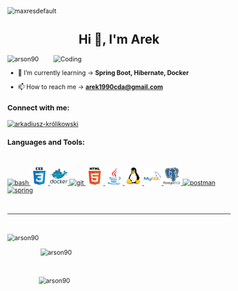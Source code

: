 ![maxresdefault](https://user-images.githubusercontent.com/37801354/149208392-df9ecd32-d40c-4572-943b-0e5e0f6e2128.jpg)

<h1 align="center">Hi 👋, I'm Arek</h1>
<img align="right" alt="Coding" width="400" src="https://external-content.duckduckgo.com/iu/?u=https%3A%2F%2Fardas-it.com%2Fuploads%2Fimages%2Fblogs%2Fgiph.gif&f=1&nofb=1" >

<p align="left"> <img src="https://komarev.com/ghpvc/?username=arson90&label=Profile%20views&color=0e75b6&style=flat" alt="arson90" /> </p>

- 🌱 I’m currently learning → **Spring Boot, Hibernate, Docker**

- 📫 How to reach me → **arek1990cda@gmail.com**

<h3 align="left">Connect with me:</h3>
<p align="left">
    <a href="https://linkedin.com/in/arkadiusz-królikowski" target="blank">
        <img align="center" src="https://raw.githubusercontent.com/rahuldkjain/github-profile-readme-generator/master/src/images/icons/Social/linked-in-alt.svg"                    alt="arkadiusz-królikowski" height="30" width="40" />
    </a>
</p>

<h3 align="left">Languages and Tools:</h3><br>
<p align="left"> 
    <a href="https://www.gnu.org/software/bash/" target="_blank" rel="noreferrer"> 
        <img src="https://www.vectorlogo.zone/logos/gnu_bash/gnu_bash-icon.svg" alt="bash" width="40" height="40"/> 
    </a> 
    <a href="https://www.w3schools.com/css/" target="_blank" rel="noreferrer"> 
        <img src="https://raw.githubusercontent.com/devicons/devicon/master/icons/css3/css3-original-wordmark.svg" alt="css3" width="40" height="40"/> 
    </a> 
    <a href="https://www.docker.com/" target="_blank" rel="noreferrer"> 
        <img src="https://raw.githubusercontent.com/devicons/devicon/master/icons/docker/docker-original-wordmark.svg" alt="docker" width="40" height="40"/> 
    </a> 
    <a href="https://git-scm.com/" target="_blank" rel="noreferrer"> 
        <img src="https://www.vectorlogo.zone/logos/git-scm/git-scm-icon.svg" alt="git" width="40" height="40"/> 
    </a> 
    <a href="https://www.w3.org/html/" target="_blank" rel="noreferrer"> 
        <img src="https://raw.githubusercontent.com/devicons/devicon/master/icons/html5/html5-original-wordmark.svg" alt="html5" width="40" height="40"/> 
    </a> 
    <a href="https://www.java.com" target="_blank" rel="noreferrer"> 
        <img src="https://raw.githubusercontent.com/devicons/devicon/master/icons/java/java-original.svg" alt="java" width="40" height="40"/> 
    </a> 
    <a href="https://www.linux.org/" target="_blank" rel="noreferrer"> 
        <img src="https://raw.githubusercontent.com/devicons/devicon/master/icons/linux/linux-original.svg" alt="linux" width="40" height="40"/> 
    </a> 
    <a href="https://www.mysql.com/" target="_blank" rel="noreferrer"> 
        <img src="https://raw.githubusercontent.com/devicons/devicon/master/icons/mysql/mysql-original-wordmark.svg" alt="mysql" width="40" height="40"/> 
    </a> 
    <a href="https://www.postgresql.org" target="_blank" rel="noreferrer"> 
        <img src="https://raw.githubusercontent.com/devicons/devicon/master/icons/postgresql/postgresql-original-wordmark.svg" alt="postgresql" width="40"                          height="40"/> 
    </a> 
    <a href="https://postman.com" target="_blank" rel="noreferrer"> 
        <img src="https://www.vectorlogo.zone/logos/getpostman/getpostman-icon.svg" alt="postman" width="40" height="40"/> 
    </a> 
    <a href="https://spring.io/" target="_blank" rel="noreferrer"> 
        <img src="https://www.vectorlogo.zone/logos/springio/springio-icon.svg" alt="spring" width="40" height="40"/> 
    </a> 
</p>

<br><hr><br>

<p>
    <img align="left" height="200em" src="https://github-readme-stats.vercel.app/api/top-langs?username=arson90&show_icons=true&locale=en&layout=compact&langs_count=10&theme=ocean_dark&hide=Pascal" alt="arson90" />
</p>
<br>
<p>&nbsp;<img align="center" height="200em" src="https://github-readme-stats.vercel.app/api?username=arson90&show_icons=true&locale=en&theme=ocean_dark&include_all_commits=true" alt="arson90" /></p>
<br>
<p><img align="center" height="200em" src="https://github-readme-streak-stats.herokuapp.com?user=arson90&theme=dark&date_format=M%20j%5B%2C%20Y%5D&background=151A28&ring=764D9C&currStreakLabel=8957B2&fire=92D534" alt="arson90" /></p>

